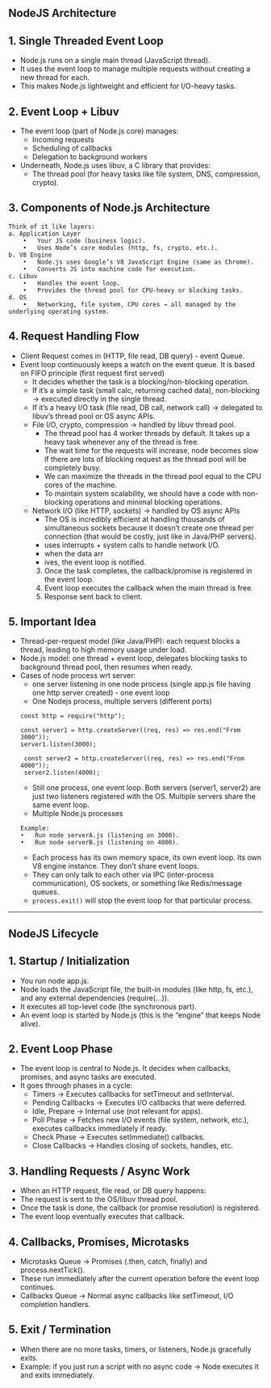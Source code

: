 ## NodeJS Architecture
## 1. Single Threaded Event Loop
- Node.js runs on a single main thread (JavaScript thread).
- It uses the event loop to manage multiple requests without creating a new thread for each.
- This makes Node.js lightweight and efficient for I/O-heavy tasks.
## 2. Event Loop + Libuv
- The event loop (part of Node.js core) manages:
     - Incoming requests
	 - Scheduling of callbacks
	 - Delegation to background workers
- Underneath, Node.js uses libuv, a C library that provides:
     - The thread pool (for heavy tasks like file system, DNS, compression, crypto).
## 3. Components of Node.js Architecture
```
Think of it like layers:
a. Application Layer
	•	Your JS code (business logic).
	•	Uses Node’s core modules (http, fs, crypto, etc.).
b. V8 Engine
	•	Node.js uses Google’s V8 JavaScript Engine (same as Chrome).
	•	Converts JS into machine code for execution.
c. Libuv
	•	Handles the event loop.
	•	Provides the thread pool for CPU-heavy or blocking tasks.
d. OS
	•	Networking, file system, CPU cores → all managed by the underlying operating system.
```
## 4. Request Handling Flow
- Client Request comes in (HTTP, file read, DB query) - event Queue.
- Event loop continuously keeps a watch on the event queue. It is based on FIFO principle (first request first served)
  - It decides whether the task is a blocking/non-blocking operation.
  - If it’s a simple task (small calc, returning cached data), non-blocking → executed directly in the single thread.
  - If it’s a heavy I/O task (file read, DB call, network call) → delegated to libuv’s thread pool or OS async APIs.
  - File I/O, crypto, compression → handled by libuv thread pool.
       - The thread pool has 4 worker threads by default. It takes up a heavy task whenever any of the thread is free.
	   - The wait time for the requests will increase, node becomes slow if there are lots of blocking request as the thread pool will be completely busy.
	   - We can maximize the threads in the thread pool equal to the CPU cores of the machine.
	   - To maintain system scalability, we should have a code with non-blocking operations and minimal blocking operations.
  - Network I/O (like HTTP, sockets) → handled by OS async APIs
       - The OS is incredibly efficient at handling thousands of simultaneous sockets because it doesn’t create one thread per connection (that would be costly, just like in Java/PHP servers).
       -  uses interrupts + system calls to handle network I/O.
       -  when the data arr
       -  ives, the event loop is notified. 
	3.	Once the task completes, the callback/promise is registered in the event loop.
	4.	Event loop executes the callback when the main thread is free.
	5.	Response sent back to client.
 
## 5. Important Idea
- Thread-per-request model (like Java/PHP): each request blocks a thread, leading to high memory usage under load.
- Node.js model: one thread + event loop, delegates blocking tasks to background thread pool, then resumes when ready.
- Cases of node process wrt server:
     - one server listening in one node process (single app.js file having one http server created) - one event loop
     - One Nodejs process, multiple servers (different ports)
     ```
     const http = require("http");

     const server1 = http.createServer((req, res) => res.end("From 3000"));
     server1.listen(3000);

      const server2 = http.createServer((req, res) => res.end("From 4000"));
      server2.listen(4000);
     ```
     - Still one process, one event loop. Both servers (server1, server2) are just two listeners registered with the OS. Multiple servers share the same event loop.
     - Multiple Node.js processes
     ```
     Example:
	•	Run node serverA.js (listening on 3000).
	•	Run node serverB.js (listening on 4000).

     ```
     - Each process has its own memory space, its own event loop. Its own V8 engine instance. They don’t share event loops.
     - They can only talk to each other via IPC (inter-process communication), OS sockets, or something like Redis/message queues.
     - ```process.exit()``` will stop the event loop for that particular process.
---
## NodeJS Lifecycle
## 1. Startup / Initialization
-  You run node app.js.
-  Node loads the JavaScript file, the built-in modules (like http, fs, etc.), and any external dependencies (require(...)).
-  It executes all top-level code (the synchronous part).
-  An event loop is started by Node.js (this is the “engine” that keeps Node alive).

## 2. Event Loop Phase
- The event loop is central to Node.js. It decides when callbacks, promises, and async tasks are executed.
- It goes through phases in a cycle:
   - Timers → Executes callbacks for setTimeout and setInterval.
   - Pending Callbacks → Executes I/O callbacks that were deferred.
   - Idle, Prepare → Internal use (not relevant for apps).
   - Poll Phase → Fetches new I/O events (file system, network, etc.), executes callbacks immediately if ready.
   - Check Phase → Executes setImmediate() callbacks.
   - Close Callbacks → Handles closing of sockets, handles, etc.

## 3. Handling Requests / Async Work
- When an HTTP request, file read, or DB query happens:
- The request is sent to the OS/libuv thread pool.
- Once the task is done, the callback (or promise resolution) is registered.
- The event loop eventually executes that callback.

## 4. Callbacks, Promises, Microtasks
- Microtasks Queue → Promises (.then, catch, finally) and process.nextTick().
- These run immediately after the current operation before the event loop continues.
- Callbacks Queue → Normal async callbacks like setTimeout, I/O completion handlers.

## 5. Exit / Termination
- When there are no more tasks, timers, or listeners, Node.js gracefully exits.
- Example: if you just run a script with no async code → Node executes it and exits immediately.
